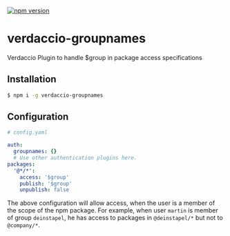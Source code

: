 [![npm version](https://badge.fury.io/js/verdaccio-groupnames.svg)](https://badge.fury.io/js/verdaccio-groupnames)

# verdaccio-groupnames

Verdaccio Plugin to handle $group in package access specifications

## Installation

```bash
$ npm i -g verdaccio-groupnames
```

## Configuration

```yaml
# config.yaml

auth:
  groupnames: {}
  # Use other authentication plugins here.
packages:
  '@*/*':
    access: '$group'
    publish: '$group'
    unpublish: false
```

The above configuration will allow access, when the user is a member of the scope of the npm package.
For example, when user `martin` is member of group `deinstapel`, he has access to packages in `@deinstapel/*`
but not to `@company/*`.

